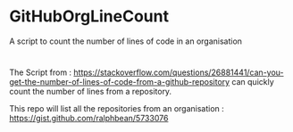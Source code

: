 # GitHubOrgLineCount
A script to count the number of lines of code in an organisation
#

The Script from : https://stackoverflow.com/questions/26881441/can-you-get-the-number-of-lines-of-code-from-a-github-repository can quickly count the number of lines from a repository.

This repo will list all the repositories from an organisation : 
https://gist.github.com/ralphbean/5733076



